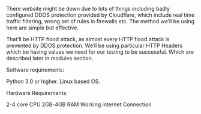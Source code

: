 There website might be down due to lots of things including badly configured DDOS protection provided by Cloudflare, which include real time traffic filtering, wrong set of rules in firewalls etc.
The method we’ll be using here are simple but effective.

That’ll be HTTP flood attack, as almost every HTTP flood attack is prevented by DDOS protection. We’ll be using particular HTTP Headers which be having values we need for our testing to be successful. Which are described later in modules section.

Software requirements:

Python 3.0 or higher.
Linux based OS.

Hardware Requirements: 

2-4 core CPU
2GB-4GB RAM
Working internet Connection

